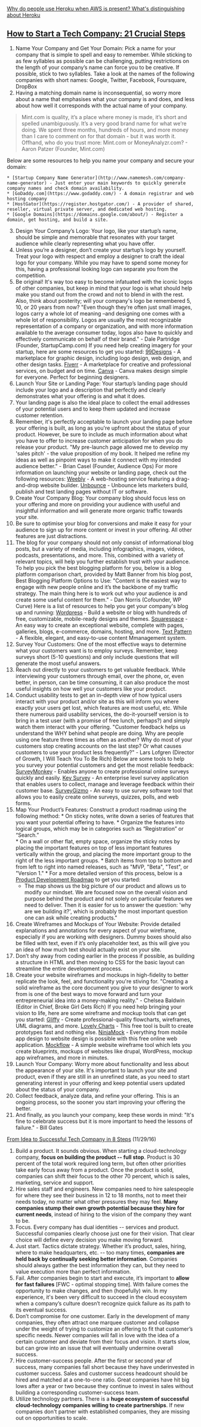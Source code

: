 [Why do people use Heroku when AWS is present? What's distinguishing about Heroku](http://stackoverflow.com/questions/9802259/why-do-people-use-heroku-when-aws-is-present-whats-distinguishing-about-heroku)

## [How to Start a Tech Company: 21 Crucial Steps](https://fi.co/posts/18421)
  1. Name Your Company and Get Your Domain: Pick a name for your company that is simple to spell and easy to remember. While sticking to as few syllables as possible can be challenging, putting restrictions on the length of your company’s name can force you to be creative. If possible, stick to two syllables. Take a look at the names of the following companies with short names: Google, Twitter, Facebook, Foursquare, DropBox
  2. Having a matching domain name is inconsequential, so worry more about a name that emphasises what your company is and does, and less about how well it corresponds with the actual name of your company.

  > Mint.com is quality, it’s a place where money is made, it’s short and spelled unambiguously. It’s a very good brand name for what we’re doing. We spent three months, hundreds of hours, and more money than I care to comment on for that domain - but it was worth it. Offhand, who do you trust more: Mint.com or MoneyAnalyzr.com? - Aaron Patzer (Founder, Mint.com)

  Below are some resources to help you name your company and secure your domain:

    * [Startup Company Name Generator](http://www.namemesh.com/company-name-generator) - Just enter your main keywords to quickly generate company names and check domain availability.
    * [GoDaddy.com](https://www.godaddy.com/) - A domain registrar and web hosting company
    * [HostGator](https://register.hostgator.com/) - A provider of shared, reseller, virtual private server, and dedicated web hosting.
    * [Google Domains](https://domains.google.com/about/) - Register a domain, get hosting, and build a site.
  3. Design Your Company’s Logo: Your logo, like your startup’s name, should be simple and memorable that resonates with your target audience while clearly representing what you have offer.
  4. Unless you’re a designer, don’t create your startup’s logo by yourself. Treat your logo with respect and employ a designer to craft the ideal logo for your company. While you may have to spend some money for this, having a professional looking logo can separate you from the competition.
  5. Be original! It's way too easy to become infatuated with the iconic logos of other companies, but keep in mind that your logo is what should help make you stand out from the crowd and not to blend in with the rest. Also, think about posterity; will your company's logo be remembered 5, 10, or 20 years from now?
    "Even though they’re often just small images, logos carry a whole lot of meaning –and designing one comes with a whole lot of responsibility. Logos are usually the most recognizable representation of a company or organization, and with more information available to the average consumer today, logos also have to quickly and effectively communicate on behalf of their brand." - Dale Partridge (Founder, StartupCamp.com)
  If you need help creating imagery for your startup, here are some resources to get you started:
    [99Designs](http://99designs.com/) - A marketplace for graphic design, including logo design, web design, and other design tasks.
    [Fiverr](https://www.fiverr.com/) - A marketplace for creative and professional services, on budget and on time.
    [Canva](https://www.canva.com/) - Canva makes design simple for everyone. Perfect for beginning designers.
  6. Launch Your Site or Landing Page: Your startup’s landing page should include your logo and a description that perfectly and clearly demonstrates what your offering is and what it does.
  7. Your landing page is also the ideal place to collect the email addresses of your potential users and to keep them updated and increase customer retention.
  8. Remember, it's perfectly acceptable to launch your landing page before your offering is built, as long as you're upfront about the status of your product. However, be sure to include as much information about what you have to offer to increase customer anticipation for when you do release your product.
    "My pre-launch page allowed me to develop my 'sales pitch' - the value proposition of my book. It helped me refine my ideas as well as pinpoint ways to make it connect with my intended audience better." - Brian Casel (Founder, Audience Ops)
  For more information on launching your website or landing page, check out the following resources:
    [Weebly](http://www.weebly.com/) - A web-hosting service featuring a drag-and-drop website builder.
    [Unbounce](http://unbounce.com/) - Unbounce lets marketers build, publish and test landing pages without IT or software.
  9. Create Your Company Blog: Your company blog should focus less on your offering and more on providing your audience with useful and insightful information and will generate more organic traffic towards your site.
  10. Be sure to optimise your blog for conversions and make it easy for your audience to sign up for more content or invest in your offering. All other features are just distractions.
  11. The blog for your company should not only consist of informational blog posts, but a variety of media, including infographics, images, videos, podcasts, presentations, and more. This, combined with a variety of relevant topics, will help you further establish trust with your audience.
  To help you pick the best blogging platform for you, below is a blog platform comparison chart, provided by Matt Banner from his blog post, Best Blogging Platform Options to Use:
    "Content is the easiest way to engage with new people online and it’s the backbone of my traffic strategy. The main thing here is to work out who your audience is and create some useful content for them." - Dan Norris (Cofounder, WP Curve)
  Here is a list of resources to help you get your company's blog up and running:
    [Wordpress](https://wordpress.com/) - Build a website or blog with hundreds of free, customizable, mobile-ready designs and themes.
    [Squarespace](http://squarespace.com/) - An easy way to create an exceptional website, complete with pages, galleries, blogs, e-commerce, domains, hosting, and more.
    [Text Pattern](http://www.textpattern.com/) - A flexible, elegant, and easy-to-use content Mmanagement system.
  12. Survey Your Customers: One of the most effective ways to determine what your customers want is to employ surveys. Remember, keep surveys short (5-10 questions) and only include questions that will generate the most useful answers. 
  13. Reach out directly to your customers to get valuable feedback. While interviewing your customers through email, over the phone, or, even better, in person, can be time consuming, it can also produce the most useful insights on how well your customers like your product.
  14. Conduct usability tests to get an in-depth view of how typical users interact with your product and/or site as this will inform you where exactly your users get lost, which features are most useful, etc. While there numerous paid usability services, the do-it-yourself version is to bring in a test user (with a promise of free lunch, perhaps?) and simply watch them interact with your offering.
    "Customer feedback helps us understand the WHY behind what people are doing. Why are people using one feature three times as often as another? Why do most of your customers stop creating accounts on the last step? Or what causes customers to use your product less frequently?" - Lars Lofgren (Director of Growth, I Will Teach You To Be Rich)
  Below are some tools to help you survey your potential customers and get the most reliable feedback:
    [SurveyMonkey](https://www.surveymonkey.com/) - Enables anyone to create professional online surveys quickly and easily.
    [Key Survey](https://www.keysurvey.com/) - An enterprise level survey application that enables users to collect, manage and leverage feedback within their customer base.
    [SurveyGizmo](https://www.surveygizmo.com/) - An easy to use survey software tool that allows you to easily create online surveys, quizzes, polls, and web forms.
  15. Map Your Product’s Features: Construct a product roadmap using the following method: 
    * On sticky notes, write down a series of features that you want your potential offering to have. 
    * Organize the features into logical groups, which may be in categories such as “Registration” or “Search.”  
    * On a wall or other flat, empty space, organize the sticky notes by placing the important features on top of less important features vertically within the group, and placing the more important group to the right of the less important groups. 
    * Batch items from top to bottom and from left to right into named releases, such as "MVP, "Beta", "Test", or "Version 1."
    * For a more detailed version of this process, below is a [Product Development Roadmap](http://fndri.com/yVKzvp) to get you started:
      * The map shows us the big picture of our product and allows us to modify our mindset. We are focused now on the overall vision and purpose behind the product and not solely on particular features we need to deliver. Then it is easier for us to answer the question: 'why are we building it?', which is probably the most important question one can ask while creating products."
  16. Create Wireframes and Mockups of Your Website: Provide detailed explanations and annotations for every aspect of your wireframe, especially if you are working with designers. Dummy boxes should also be filled with text, even if it’s only placeholder text, as this will give you an idea of how much text should actually exist on your site.
  17. Don’t shy away from coding earlier in the process if possible, as building a structure in HTML and then moving to CSS for the basic layout can streamline the entire development process.
  18. Create your website wireframes and mockups in high-fidelity to better replicate the look, feel, and functionality you're stiving for.
    "Creating a solid wireframe as the core document you give to your designer to work from is one of the best ways to move forward and turn your entrepreneurial idea into a money-making reality." - Chelsea Baldwin (Editor in Chief, Broke Girl Gets Rich)
  If you need help bringing your vision to life, here are some wireframe and mockup tools that can get you started:
    [Gliffy](https://www.gliffy.com/) - Create professional-quality flowcharts, wireframes, UML diagrams, and more.
    [Lovely Charts](http://my.lovelycharts.com/) - This free tool is built to create prototypes fast and nothing else.
    [NinjaMock](https://ninjamock.com/) - Everything from mobile app design to website design is possible with this free online web application.
    [Mockflow](https://www.mockflow.com/) - A simple website wireframe tool which lets you create blueprints, mockups of websites like drupal, WordPress, mockup app wireframes, and more in minutes.
  19. Launch Your Company: Worry more about functionality and less about the appearance of your site. It's important to launch your site and product, even if they are still in an unrefined state, as you need to start generating interest in your offering and keep potential users updated about the status of your company.
  20. Collect feedback, analyze data, and refine your offering. This is an ongoing process, so the sooner you start improving your offering the better.
  21. And finally, as you launch your company, keep these words in mind:
    "It's fine to celebrate success but it is more important to heed the lessons of failure." - Bill Gates


[From Idea to Successful Tech Company in 8 Steps](https://www.entrepreneur.com/article/234841) (11/29/16)
  1. Build a product. It sounds obvious. When starting a cloud-technology company, **focus on building the product -- full stop**. Product is 30 percent of the total work required long term, but often other priorities take early focus away from a product. Once the product is solid, companies can shift their focus to the other 70 percent, which is sales, marketing, service and support.
  2. Hire sales staff and engineers. New companies need to hire salespeople for where they see their business in 12 to 18 months, not to meet their needs today, no matter what other pressures they may feel. **Many companies stump their own growth potential because they hire for current needs**, instead of hiring to the vision of the company they want to be.
  3. Focus. Every company has dual identities -- services and product. Successful companies clearly choose just one for their vision. That clear choice will define every decision you make moving forward.
  4. Just start. Tactics dictate strategy. Whether it’s product, sales, hiring, where to make headquarters, etc. -- too many times, **companies are held back by continually seeking better information**. Companies should always gather the best information they can, but they need to value execution more than perfect information.
  5. Fail. After companies begin to start and execute, it’s important to **allow for fast failures** [FWC - optimal stopping time]. With failure comes the opportunity to make changes, and then (hopefully) win. In my experience, it's been very difficult to succeed in the cloud ecosystem when a company’s culture doesn’t recognize quick failure as its path to its eventual success.
  6. Don’t compromise for one customer. Early in the development of many companies, they often attract one marquee customer and collapse under the weight of trying to customize an offering to fit that customer’s specific needs. Newer companies will fall in love with the idea of a certain customer and deviate from their focus and vision. It starts slow, but can grow into an issue that will eventually undermine overall success.
  7. Hire customer-success people. After the first or second year of success, many companies fall short because they have underinvested in customer success. Sales and customer success headcount should be hired and matched at a one-to-one ratio. Great companies have hit big lows after a year or two because they continue to invest in sales without building a corresponding customer-success team.  
  8. Utilize technology partners. There is a **huge ecosystem of successful cloud-technology companies willing to create partnerships**. If new companies don't partner with established companies, they are missing out on opportunities to scale.
